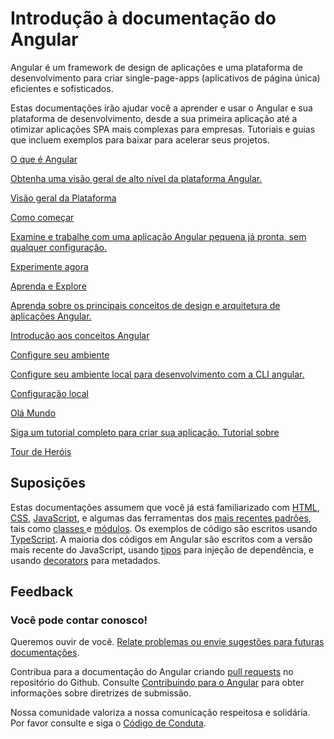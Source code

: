 <h1 class="no-toc">Introdução à documentação do Angular</h1>

Angular é um framework de design de aplicações e uma plataforma de desenvolvimento para criar single-page-apps (aplicativos de página única) eficientes e sofisticados.

Estas documentações irão ajudar você a aprender e usar o Angular e sua plataforma de desenvolvimento, desde a sua primeira aplicação até a otimizar aplicações SPA mais complexas para empresas. Tutoriais e guias que incluem exemplos para baixar para acelerar seus projetos.

<div class="card-container">
  <a href="guide/what-is-angular" class="docs-card" title="Angular Platform Overview">
    <section>O que é Angular</section>
    <p>Obtenha uma visão geral de alto nível da plataforma Angular.</p>
    Visão geral da Plataforma    <p class="card-footer"></p>
  </a>
  <a href="start" class="docs-card" title="Getting started">
    <section>Como começar</section>
    <p>Examine e trabalhe com uma aplicação Angular pequena já pronta, sem qualquer configuração.</p>
    <p class="card-footer">Experimente agora</p>
  </a>
  <a href="guide/architecture" class="docs-card" title="Angular Concepts">
    <section>Aprenda e Explore</section>
    <p>Aprenda sobre os principais conceitos de design e arquitetura de aplicações Angular.</p>
    <p class="card-footer">Introdução aos conceitos Angular</p>
  </a>
  <a href="guide/setup-local" class="docs-card" title="Angular Local Environment Setup">
    <section>Configure seu ambiente</section>
    <p>Configure seu ambiente local para desenvolvimento com a CLI angular.</p>
    <p class="card-footer">Configuração local</p>
  </a>
  <a href="tutorial" class="docs-card" title="Work through a full tutorial">
    <section>Olá Mundo</section>
    <p>Siga um tutorial completo para criar sua aplicação. Tutorial sobre</p>
    <p class="card-footer">Tour de Heróis</p>
  </a>
</div>

## Suposições

Estas documentações assumem que você já está familiarizado com [HTML](https://developer.mozilla.org/docs/Learn/HTML/Introduction_to_HTML "Learn HTML"), [CSS](https://developer.mozilla.org/docs/Learn/CSS/First_steps "Learn CSS"), [JavaScript](https://developer.mozilla.org/docs/Web/JavaScript/A_re-introduction_to_JavaScript "Learn JavaScript"), e algumas das ferramentas dos [mais recentes padrões](https://developer.mozilla.org/docs/Web/JavaScript/Language_Resources "Latest JavaScript standards"), tais como [classes ](https://developer.mozilla.org/docs/Web/JavaScript/Reference/Classes "ES2015 Classes") e [módulos](https://developer.mozilla.org/docs/Web/JavaScript/Reference/Statements/import "ES2015 Modules"). Os exemplos de código são escritos usando [TypeScript](https://www.typescriptlang.org/ "TypeScript"). A maioria dos códigos em Angular são escritos com a versão mais recente do JavaScript, usando [tipos](https://www.typescriptlang.org/docs/handbook/classes.html "TypeScript Types") para injeção de dependência, e usando [decorators](https://www.typescriptlang.org/docs/handbook/decorators.html "Decorators") para metadados.

## Feedback

<h3>Você pode contar conosco!</h3>

Queremos ouvir de você. [Relate problemas ou envie sugestões para futuras documentações](https://github.com/angular/angular/issues/new/choose "Angular GitHub repository new issue form").

Contribua para a documentação do Angular criando [pull requests](https://github.com/angular/angular/pulls "Angular Github pull requests") no repositório do Github. Consulte [Contribuindo para o Angular](https://github.com/angular/angular/blob/main/CONTRIBUTING.md "Contributing guide") para obter informações sobre diretrizes de submissão.

Nossa comunidade valoriza a nossa comunicação respeitosa e solidária. Por favor consulte e siga o [Código de Conduta](https://github.com/angular/code-of-conduct/blob/main/CODE_OF_CONDUCT.md "Contributor code of conduct").
